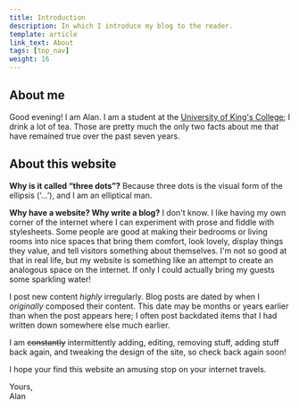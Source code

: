 ```yaml
---
title: Introduction
description: In which I introduce my blog to the reader.
template: article
link_text: About
tags: [top_nav]
weight: 16
---
```


## About me

<span class=greeting>Good evening</span>! I am Alan. I am a student at the [University of King's College][UKC];
I drink a lot of tea. Those are pretty much the only two facts
about me that have remained true over the past seven years.

[UKC]: https://ukings.ca "University of King's College | Halifax, Nova Scotia"
[Instagram]: https://instagram.com/alan_rempel_mdash/
[GH]: https://github.com/acerempel
[Haskell]: https://haskell.org "The Haskell programming language"
[Subreply]: https://subreply.com/threedots

## About this website

<b>Why is it called “three dots”?</b> Because three dots is the visual form of the ellipsis (‘…’), and
I am an elliptical man.

<b>Why have a website? Why write a blog?</b> I don't know. I like having
my own corner of the internet where I can experiment with prose and
fiddle with stylesheets. Some people are good at making their bedrooms
or living rooms into nice spaces that bring them comfort, look lovely, display things they value, and tell visitors something
about themselves. I'm not so good at that in real life, but my website is something like an attempt to create
an analogous space on the internet. If
only I could actually bring my guests some sparkling water!

I post new content <em>highly</em> irregularly.
Blog posts are dated by when I <em>originally</em> composed
their content. This date may be months or years earlier than
when the post appears here; I often post backdated items that
I had written down somewhere else much earlier.

I am <s>constantly</s> intermittently adding, editing, removing stuff,
adding stuff back again, and tweaking the design of the site, so
check back again soon!

I hope your find this website an amusing stop on your
internet travels.

Yours,<br>
Alan
